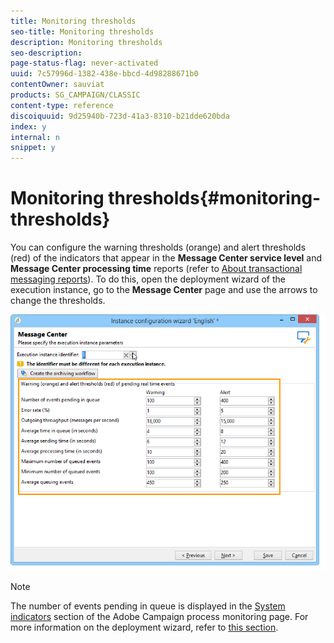 ```yaml
---
title: Monitoring thresholds
seo-title: Monitoring thresholds
description: Monitoring thresholds
seo-description: 
page-status-flag: never-activated
uuid: 7c57996d-1382-438e-bbcd-4d98288671b0
contentOwner: sauviat
products: SG_CAMPAIGN/CLASSIC
content-type: reference
discoiquuid: 9d25940b-723d-41a3-8310-b21dde620bda
index: y
internal: n
snippet: y
---
```


# Monitoring thresholds{#monitoring-thresholds}

You can configure the warning thresholds (orange) and alert thresholds (red) of the indicators that appear in the **Message Center service level** and **Message Center processing time** reports (refer to [About transactional messaging reports](../../message-center/using/about-transactional-messaging-reports.md)). To do this, open the deployment wizard of the execution instance, go to the **Message Center** page and use the arrows to change the thresholds.

![](assets/messagecenter_monitor_events_001.png)

>[!NOTE]
>
>The number of events pending in queue is displayed in the [System indicators](../../production/using/monitoring-processes.md#system-indicators) section of the Adobe Campaign process monitoring page. For more information on the deployment wizard, refer to [this section](../../installation/using/deploying-an-instance.md#deployment-wizard).

